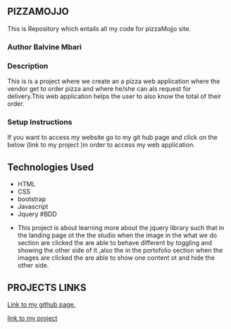 ## PIZZAMOJJO
This is Repository which entails all my code for pizzaMojjo site.
### Author Balvine Mbari
### Description
This is is a project where we create an a pizza web application where the vendor get to order pizza and where he/she can als request for delivery.This web application helps the user to also know the total of their order.
### Setup Instructions
If you want to access my website go to my git hub page and click on the  below (link  to my project )in order to access my web application.
## Technologies Used
* HTML
* CSS
* bootstrap
* Javascript
* Jquery
#BDD
- This project is about learning more about the jquery library such that in the landing page ot the the studio when the image in the what we do section are clicked the are able to behave different by toggling and showing the other side of it ,also the in the portofolio section when the images are clicked the are able to show one content ot and hide the other side.
## PROJECTS LINKS
[Link to my github page. ](https://github.com/Balvine/pizzaMojjo)

[link to my project]()

